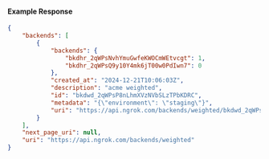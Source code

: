 <!-- Code generated for API Clients. DO NOT EDIT. -->

#### Example Response

```json
{
	"backends": [
		{
			"backends": {
				"bkdhr_2qWPsNvhYmuGwfeKWOCmWEtvcgt": 1,
				"bkdhr_2qWPsQ9y10Y4mk6jT00w0PdIwn7": 0
			},
			"created_at": "2024-12-21T10:06:03Z",
			"description": "acme weighted",
			"id": "bkdwd_2qWPsP8nLhmXVzNVbSLzTPbKDRC",
			"metadata": "{\"environment\": \"staging\"}",
			"uri": "https://api.ngrok.com/backends/weighted/bkdwd_2qWPsP8nLhmXVzNVbSLzTPbKDRC"
		}
	],
	"next_page_uri": null,
	"uri": "https://api.ngrok.com/backends/weighted"
}
```
